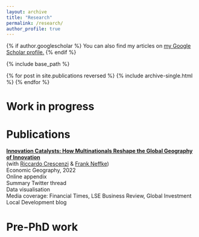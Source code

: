 ```yaml
---
layout: archive
title: "Research"
permalink: /research/
author_profile: true
---
```


{% if author.googlescholar %}
  You can also find my articles on <u><a href="{{author.googlescholar}}">my Google Scholar profile</a>.</u>
{% endif %}

{% include base_path %}

{% for post in site.publications reversed %}
  {% include archive-single.html %}
{% endfor %}

# Work in progress

# Publications

<span style="color:darkblue;"><b>[Innovation Catalysts: How Multinationals Reshape the Global Geography of Innovation](https://arnauddyevre.github.io/files/CDN.pdf)</b></span> <br>
  (with [Riccardo Crescenzi](https://personal.lse.ac.uk/crescenz/) & [Frank Neffke](http://www.frankneffke.com)) <br>
  Economic Geography, 2022 <br>
  Online appendix <br>
    Summary Twitter thread <br>
    Data visualisation <br>
    Media coverage: Financial Times, LSE Business Review, Global Investment Local Development blog

# Pre-PhD work



